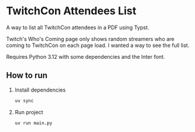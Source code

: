 # TwitchCon Attendees List

A way to list all TwitchCon attendees in a PDF using Typst.

Twitch's Who's Coming page only shows random streamers who are coming to TwitchCon on each page load. I wanted a way to see the full list.

Requires Python 3.12 with some dependencies and the Inter font.

## How to run
1. Install dependencies
    ```sh
    uv sync
    ```

2. Run project
    ```sh
    uv run main.py
    ```